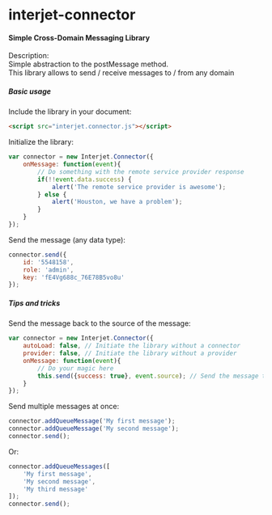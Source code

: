 # interjet-connector
#### Simple Cross-Domain Messaging Library <br>

Description: <br>
Simple abstraction to the postMessage method. <br>
This library allows to send / receive messages to / from any domain
##### Basic usage
Include the library in your document: 
```html
<script src="interjet.connector.js"></script>
```
Initialize the library:
```js
var connector = new Interjet.Connector({
    onMessage: function(event){
        // Do something with the remote service provider response
        if(!!event.data.success) {
            alert('The remote service provider is awesome');
        } else {
            alert('Houston, we have a problem');
        }
    }
});
```
Send the message (any data type):
```js
connector.send({
    id: '5548158',
    role: 'admin',
    key: 'fE4Vg688c_76E78B5vo8u'
});
```
##### Tips and tricks
Send the message back to the source of the message:
```js
var connector = new Interjet.Connector({
    autoLoad: false, // Initiate the library without a connector
    provider: false, // Initiate the library without a provider
    onMessage: function(event){
        // Do your magic here
        this.send({success: true}, event.source); // Send the message to the source
    }
});
```
Send multiple messages at once:
```js
connector.addQueueMessage('My first message');
connector.addQueueMessage('My second message');
connector.send();
```
Or:
```js
connector.addQueueMessages([
    'My first message', 
    'My second message', 
    'My third message'
]);
connector.send();
```
